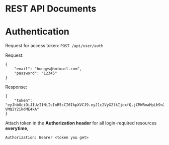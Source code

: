REST API Documents
==================

# Authentication

Request for access token: `POST /api/user/auth`

Request:

```
{
    "email": "hungys@hotmail.com",
    "password": "12345"
}
```

Response:

```
{
    "token": "eyJhbGciOiJIUzI1NiIsInR5cCI6IkpXVCJ9.eyJ1c2VyX2lkIjoxfQ.jCMWRmaMpLh9n2lul8xmLe4hGHFA-VMQiY2ikdME4kA"
}
```

Attach token in the **Authorization header** for all login-required resources **everytime**,

```
Authorization: Bearer <token you get>
```